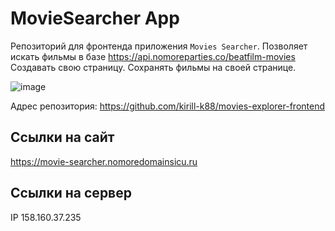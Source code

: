 # MovieSearcher App

Репозиторий для фронтенда приложения `Movies Searcher`.
Позволяет искать фильмы в базе https://api.nomoreparties.co/beatfilm-movies
Создавать свою страницу.
Сохранять фильмы на своей странице.

![image](https://github.com/kirill-k88/movies-explorer-frontend/assets/100775872/12c56524-31db-4a5c-9151-b05d9d2a2b72)

Адрес репозитория: https://github.com/kirill-k88/movies-explorer-frontend

## Ссылки на сайт

https://movie-searcher.nomoredomainsicu.ru

## Ссылки на сервер

IP 158.160.37.235
